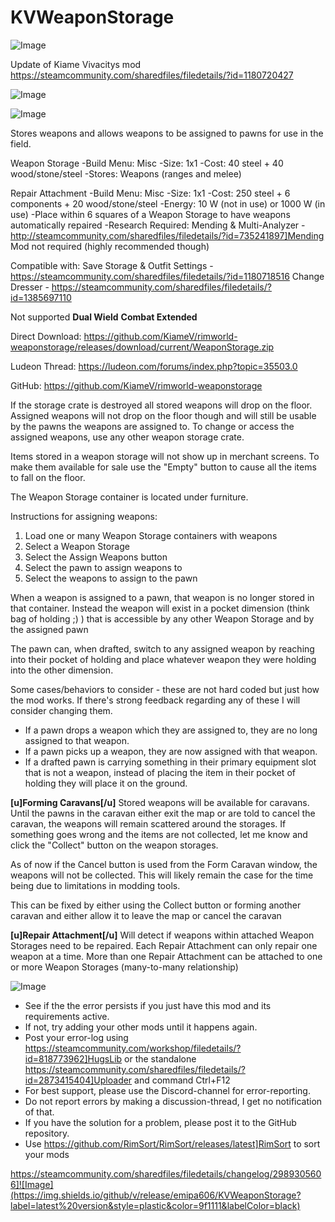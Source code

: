 # KVWeaponStorage

![Image](https://i.imgur.com/buuPQel.png)

Update of Kiame Vivacitys mod https://steamcommunity.com/sharedfiles/filedetails/?id=1180720427

![Image](https://i.imgur.com/pufA0kM.png)

	
![Image](https://i.imgur.com/Z4GOv8H.png)

Stores weapons and allows weapons to be assigned to pawns for use in the field.

Weapon Storage
-Build Menu: Misc
-Size: 1x1
-Cost: 40 steel + 40 wood/stone/steel
-Stores: Weapons (ranges and melee)

Repair Attachment
-Build Menu: Misc
-Size: 1x1
-Cost: 250 steel + 6 components + 20 wood/stone/steel
-Energy: 10 W (not in use) or 1000 W (in use)
-Place within 6 squares of a Weapon Storage to have weapons automatically repaired
-Research Required: Mending &amp; Multi-Analyzer
-http://steamcommunity.com/sharedfiles/filedetails/?id=735241897]Mending Mod not required (highly recommended though)

Compatible with:
Save Storage &amp; Outfit Settings - https://steamcommunity.com/sharedfiles/filedetails/?id=1180718516
Change Dresser - https://steamcommunity.com/sharedfiles/filedetails/?id=1385697110

Not supported
**Dual Wield**
**Combat Extended**


Direct Download: https://github.com/KiameV/rimworld-weaponstorage/releases/download/current/WeaponStorage.zip

Ludeon Thread: https://ludeon.com/forums/index.php?topic=35503.0

GitHub: https://github.com/KiameV/rimworld-weaponstorage


If the storage crate is destroyed all stored weapons will drop on the floor. Assigned weapons will not drop on the floor though and will still be usable by the pawns the weapons are assigned to. To change or access the assigned weapons, use any other weapon storage crate.

Items stored in a weapon storage will not show up in merchant screens. To make them available for sale use the "Empty" button to cause all the items to fall on the floor.


The Weapon Storage container is located under furniture.


Instructions for assigning weapons:
1. Load one or many Weapon Storage containers with weapons
2. Select a Weapon Storage
3. Select the Assign Weapons button
4. Select the pawn to assign weapons to
5. Select the weapons to assign to the pawn

When a weapon is assigned to a pawn, that weapon is no longer stored in that container. Instead the weapon will exist in a pocket dimension (think bag of holding  ;) ) that is accessible by any other Weapon Storage and by the assigned pawn

The pawn can, when drafted, switch to any assigned weapon by reaching into their pocket of holding and place whatever weapon they were holding into the other dimension.

Some cases/behaviors to consider - these are not hard coded but just how the mod works. If there's strong feedback regarding any of these I will consider changing them.
- If a pawn drops a weapon which they are assigned to, they are no long assigned to that weapon.
- If a pawn picks up a weapon, they are now assigned with that weapon.
- If a drafted pawn is carrying something in their primary equipment slot that is not a weapon, instead of placing the item in their pocket of holding they will place it on the ground.

**[u]Forming Caravans[/u]**
Stored weapons will be available for caravans. Until the pawns in the caravan either exit the map or are told to cancel the caravan, the weapons will remain scattered around the storages. If something goes wrong and the items are not collected, let me know and click the "Collect" button on the weapon storages.

As of now if the Cancel button is used from the Form Caravan window, the weapons will not be collected. This will likely remain the case for the time being due to limitations in modding tools.

This can be fixed by either using the Collect button or forming another caravan and either allow it to leave the map or cancel the caravan

**[u]Repair Attachment[/u]**
Will detect if weapons within attached Weapon Storages need to be repaired.
Each Repair Attachment can only repair one weapon at a time.
More than one Repair Attachment can be attached to one or more Weapon Storages (many-to-many relationship)

![Image](https://i.imgur.com/PwoNOj4.png)



-  See if the the error persists if you just have this mod and its requirements active.
-  If not, try adding your other mods until it happens again.
-  Post your error-log using https://steamcommunity.com/workshop/filedetails/?id=818773962]HugsLib or the standalone https://steamcommunity.com/sharedfiles/filedetails/?id=2873415404]Uploader and command Ctrl+F12
-  For best support, please use the Discord-channel for error-reporting.
-  Do not report errors by making a discussion-thread, I get no notification of that.
-  If you have the solution for a problem, please post it to the GitHub repository.
-  Use https://github.com/RimSort/RimSort/releases/latest]RimSort to sort your mods



https://steamcommunity.com/sharedfiles/filedetails/changelog/2989305606]![Image](https://img.shields.io/github/v/release/emipa606/KVWeaponStorage?label=latest%20version&style=plastic&color=9f1111&labelColor=black)

